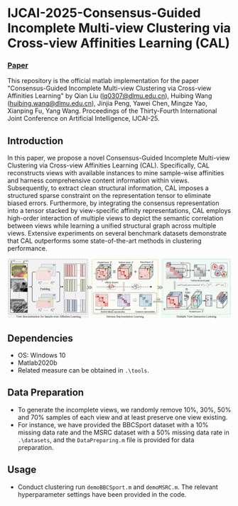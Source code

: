 # IJCAI-2025-Consensus-Guided Incomplete Multi-view Clustering via Cross-view Affinities Learning (CAL)

### [Paper]()
This repository is the official matlab implementation for the paper "Consensus-Guided Incomplete Multi-view Clustering via Cross-view Affinities Learning" by Qian Liu (lq0307@dlmu.edu.cn), Huibing Wang (huibing.wang@dlmu.edu.cn), Jinjia Peng, Yawei Chen, Mingze Yao, Xianping Fu, Yang Wang. Proceedings of
the Thirty-Fourth International Joint Conference on Artificial Intelligence, IJCAI-25.

## Introduction
In this paper, we propose a novel Consensus-Guided Incomplete Multi-view Clustering via Cross-view Affinities Learning (CAL). Specifically, CAL reconstructs views with available instances to mine sample-wise affinities and harness comprehensive content information within views. Subsequently, to extract clean structural information, CAL imposes a structured sparse constraint on the representation tensor to eliminate biased errors. Furthermore, by integrating the consensus representation into a tensor stacked by view-specific affinity representations, CAL employs high-order interaction of multiple views to depict the semantic correlation between views while learning a unified structural graph across multiple views. Extensive experiments on several benchmark datasets demonstrate that CAL outperforms some state-of-the-art methods in clustering performance.

![flowchart](doc/flowchart.png)

## Dependencies
* OS: Windows 10
* Matlab2020b
* Related measure can be obtained in `.\tools`.

## Data Preparation
+ To generate the incomplete views, we randomly remove 10\%, 30\%, 50\% and 70% samples of each view and at least preserve one view existing.
+ For instance, we have provided the BBCSport dataset with a 10% missing data rate and the MSRC dataset with a 50% missing data rate in `.\datasets`, and the `DataPreparing.m` file is provided for data preparation.

## Usage
+ Conduct clustering
  run `demoBBCSport.m` and `demoMSRC.m`. The relevant hyperparameter settings have been provided in the code.

